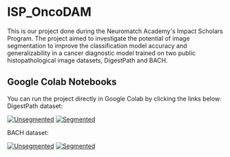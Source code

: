 # ISP_OncoDAM

This is our project done during the Neuromatch Academy's Impact Scholars Program. The project aimed to investigate the potential of image segmentation to improve the classification model accuracy and generalizability in a cancer diagnostic model trained on two public histopathological image datasets, DigestPath and BACH.

## Google Colab Notebooks

You can run the project directly in Google Colab by clicking the links below:
DigestPath dataset:

[![Unsegmented](https://colab.research.google.com/assets/colab-badge.svg)](https://colab.research.google.com/drive/1P7rVDjEBhcUCjfn2Q8Ex67LBWwbZe5Tr#scrollTo=jqpGPP4brYBI)
[![Segmented](https://colab.research.google.com/assets/colab-badge.svg)](https://colab.research.google.com/drive/1XOIjudCCx22OBn7RQOKMwWFE1VuNGbpQ#scrollTo=R2mPmzUIjLAr)

BACH dataset:

[![Unsegmented](https://colab.research.google.com/assets/colab-badge.svg)](https://colab.research.google.com/drive/1XOIjudCCx22OBn7RQOKMwWFE1VuNGbpQ#scrollTo=R2mPmzUIjLAr)
[![Segmented](https://colab.research.google.com/assets/colab-badge.svg)](https://colab.research.google.com/drive/1XOIjudCCx22OBn7RQOKMwWFE1VuNGbpQ#scrollTo=R2mPmzUIjLAr)